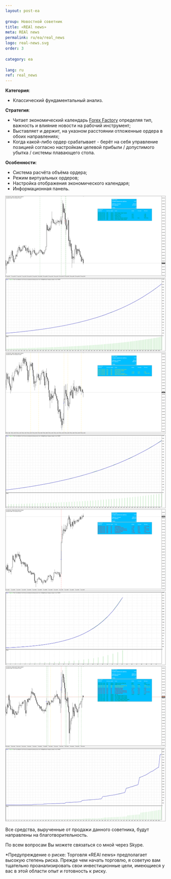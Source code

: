 ```yaml
---
layout: post-ea

group: Новостной советник
title: «REAl news»
meta: REAl news
permalink: ru/ea/real_news
logo: real-news.svg
order: 3

category: ea

lang: ru
ref: real_news
---
```


**Категория**:
  - Классический фундаментальный анализ.

**Стратегия**:
  - Читает экономический календарь <a href="https://www.forexfactory.com" target="_blank">Forex Factory</a> определяя тип, важность и влияние новости на рабочий инструмент;
  - Выставляет и держит, на указном расстоянии отложенные ордера в обоих направлениях;
  - Когда какой-либо ордер срабатывает - берёт на себя управление позицией согласно настройкам целевой прибыли / допустимого убытка / системы плавающего стопа.

**Особенности**:
  - Система расчёта объёма ордера;
  - Режим виртуальных ордеров;
  - Настройка отображения экономического календаря;
  - Информационная панель.


<a data-fancybox="gallery" href="/img/ea/ru/1. RUS - XAUUSD (Medium news).png"><img src="/img/ea/ru/1. RUS - XAUUSD (Medium news).png" alt=""></a>
<a data-fancybox="gallery" href="/img/ea/ru/1. RUS - XAUUSD (Medium chart).png"><img src="/img/ea/ru/1. RUS - XAUUSD (Medium chart).png" alt=""></a>
<a data-fancybox="gallery" href="/img/ea/ru/2. RUS - XAUUSD (High news).png"><img src="/img/ea/ru/2. RUS - XAUUSD (High news).png" alt=""></a>
<a data-fancybox="gallery" href="/img/ea/ru/2. RUS - XAUUSD (High chart).png"><img src="/img/ea/ru/2. RUS - XAUUSD (High chart).png" alt=""></a>
<a data-fancybox="gallery" href="/img/ea/ru/3. RUS - XAUUSD (NFP news).png"><img src="/img/ea/ru/3. RUS - XAUUSD (NFP news).png" alt=""></a>
<a data-fancybox="gallery" href="/img/ea/ru/3. RUS - XAUUSD (NFP chart).png"><img src="/img/ea/ru/3. RUS - XAUUSD (NFP chart).png" alt=""></a>
<a data-fancybox="gallery" href="/img/ea/ru/4. RUS - XAUUSD (All news).png"><img src="/img/ea/ru/4. RUS - XAUUSD (All news).png" alt=""></a>
<a data-fancybox="gallery" href="/img/ea/ru/4. RUS - XAUUSD (All chart).png"><img src="/img/ea/ru/4. RUS - XAUUSD (All chart).png" alt=""></a>


<!-- Работу советника «REAl news» можно увидеть на видео.

<iframe width="560" height="315" src="https://www.youtube.com/embed/eoHqHGPLqW0" frameborder="0" allowfullscreen></iframe> -->

Все средства, вырученные от продажи данного советника, будут направлены на благотворительность.

По всем вопросам Вы можете связаться со мной через Skype.

*Предупреждение о риске: Торговля «REAl news» предполагает высокую степень риска. Прежде чем начать торговлю, я советую вам тщательно проанализировать свои инвестиционные цели, имеющиеся у вас в этой области опыт и готовность к риску.
